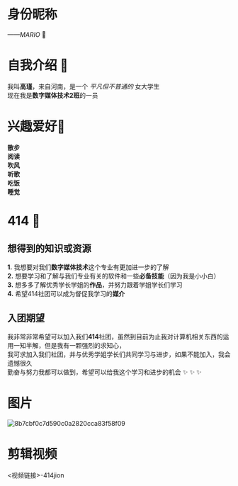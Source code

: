 # 身份昵称   
_——MARIO_ 👋 
# 自我介绍   👀   
我叫**高瑾**，来自河南，是一个 _平凡但不普通的_ 女大学生    
现在我是**数字媒体技术2班**的一员

# 兴趣爱好🌱    
**散步**   
**阅读**   
**吹风**   
**听歌**   
**吃饭**   
**睡觉**    
# 414 💞  
## 想得到的知识或资源   
**1.**     我想要对我们**数字媒体技术**这个专业有更加进一步的了解    
**2.**     想要学习和了解与我们专业有关的软件和一些**必备技能**（因为我是小小白）   
**3.**     想多多了解优秀学长学姐的**作品**，并努力跟着学姐学长们学习    
**4.**     希望414社团可以成为督促我学习的**媒介**     
##  入团期望   
我非常非常希望可以加入我们**414**社团，虽然到目前为止我对计算机相关东西的运用一知半解，但是我有一颗强烈的求知心，   
我可求加入我们社团，并与优秀学姐学长们共同学习与进步，如果不能加入，我会遗憾很久     
勤奋与努力我都可以做到，希望可以给我这个学习和进步的机会 ✨ ✨ ✨

# 图片     
![8b7cbf0c7d590c0a2820cca83f58f09](https://github.com/user-attachments/assets/7d403ca6-8a17-42fc-8d0c-18cbbae3fa00)
# 剪辑视频   
<视频链接>-414jion
